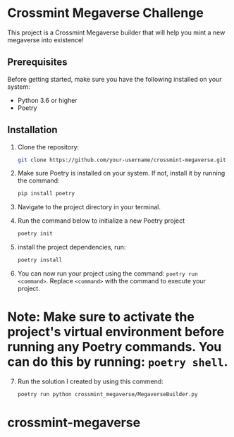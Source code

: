 # Crossmint Megaverse Challenge

This project is a Crossmint Megaverse builder that will help you mint a new megaverse into existence!

## Prerequisites

Before getting started, make sure you have the following installed on your system:

- Python 3.6 or higher
- Poetry

## Installation

1. Clone the repository:
   ```bash
   git clone https://github.com/your-username/crossmint-megaverse.git

2. Make sure Poetry is installed on your system. If not, install it by running the command:
   ```bash
   pip install poetry

3. Navigate to the project directory in your terminal.

4. Run the command below to initialize a new Poetry project
   ```bash
   poetry init

5. install the project dependencies, run:
   ```bash
   poetry install

6. You can now run your project using the command: `poetry run <command>`. Replace `<command>` with the command to execute your project.

# Note: Make sure to activate the project's virtual environment before running any Poetry commands. You can do this by running: `poetry shell`.

7. Run the solution I created by using this commend:
   ```bash
   poetry run python crossmint_megaverse/MegaverseBuilder.py
# crossmint-megaverse